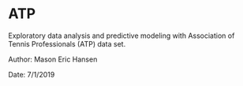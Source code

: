 # ATP
Exploratory data analysis and predictive modeling with Association of Tennis Professionals (ATP) data set.


Author: Mason Eric Hansen

Date: 7/1/2019
